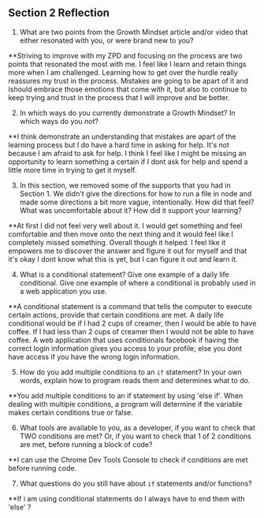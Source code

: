 ## Section 2 Reflection

1. What are two points from the Growth Mindset article and/or video that either resonated with you, or were brand new to you?

  **Striving to improve with my ZPD and focusing on the process are two points that resonated the most with me.  I feel like I learn and retain things more when I am challenged.  Learning how to get over the hurdle really reassures my trust in the process.  Mistakes are going to be apart of it and Ishould embrace those emotions that come with it, but also to continue to keep trying and trust in the process that I will improve and be better.

2. In which ways do you currently demonstrate a Growth Mindset? In which ways do you _not_?

  **I think demonstrate an understanding that mistakes are apart of the learning process but I do have a hard time in asking for help.  It's not because I am afraid to ask for help.  I think I feel like I might be missing an opportunity to learn something a certain if I dont ask for help and spend a little more time in trying to get it myself.

3. In this section, we removed some of the supports that you had in Section 1. We didn't give the directions for how to run a file in node and made some directions a bit more vague, intentionally. How did that feel? What was uncomfortable about it? How did it support your learning?

  **At first I did not feel very well about it.  I would get something and feel comfortable and then move onto the next thing and it would feel like I completely missed something.  Overall though it helped. I feel like it empowers me to discover the answer and figure it out for myself and that it's okay I dont know what this is yet, but I can figure it out and learn it.

4. What is a conditional statement? Give one example of a daily life conditional. Give one example of where a conditional is probably used in a web application you use.

  **A conditional statement is a command that tells the computer to execute certain actions, provide that certain conditions are met.  A daily life conditional would be if I had 2 cups of creamer, then I would be able to have coffee.  If I had less than 2 cups of creamer then I would not be able to have coffee. A web application that uses conditionals facebook if having the correct login information gives you access to your profile; else you dont have access if you have the wrong login information.

5. How do you add multiple conditions to an `if` statement? In your own words, explain how to program reads them and determines what to do.

  **You add multiple conditions to an if statement by using 'else if'.  When dealing with multiple conditions, a program will determine if the variable makes certain conditions true or false.

6. What tools are available to you, as a developer, if you want to check that TWO conditions are met? Or, if you want to check that 1 of 2 conditions are met, before running a block of code?

  **I can use the Chrome Dev Tools Console to check if conditions are met before running code.

7. What questions do you still have about `if` statements and/or functions?

  **If i am using conditional statements do I always have to end them with 'else' ?
